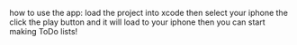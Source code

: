 how to use the app:
load the project into xcode
then select your iphone
the click the play button
and it will load to your iphone
then you can start making ToDo lists!
